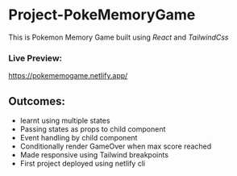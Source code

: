 # Project-PokeMemoryGame

This is Pokemon Memory Game built using _React_ and _TailwindCss_

### Live Preview:

https://pokememogame.netlify.app/

## Outcomes:

- learnt using multiple states
- Passing states as props to child component
- Event handling by child component
- Conditionally render GameOver when max score reached
- Made responsive using Tailwind breakpoints
- First project deployed using netlify cli
